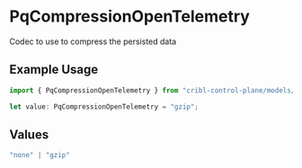 # PqCompressionOpenTelemetry

Codec to use to compress the persisted data

## Example Usage

```typescript
import { PqCompressionOpenTelemetry } from "cribl-control-plane/models/operations";

let value: PqCompressionOpenTelemetry = "gzip";
```

## Values

```typescript
"none" | "gzip"
```